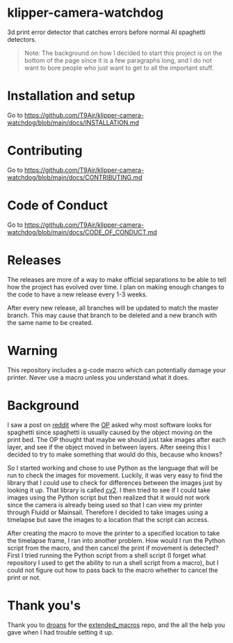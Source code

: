 # klipper-camera-watchdog
3d print error detector that catches errors before normal AI spaghetti detectors.
> Note: The background on how I decided to start this project is on the bottom of the page since it is a few paragraphs long, and I do not want to bore people who just want to get to all the important stuff.

# Installation and setup
Go to https://github.com/T9Air/klipper-camera-watchdog/blob/main/docs/INSTALLATION.md

# Contributing
Go to https://github.com/T9Air/klipper-camera-watchdog/blob/main/docs/CONTRIBUTING.md

# Code of Conduct
Go to https://github.com/T9Air/klipper-camera-watchdog/blob/main/docs/CODE_OF_CONDUCT.md

# Releases
The releases are more of a way to make official separations to be able to tell how the project has evolved over time. I plan on making enough changes to the code to have a new release every 1-3 weeks. 

After every new release, all branches will be updated to match the master branch. This may cause that branch to be deleted and a new branch with the same name to be created.

# Warning
This repository includes a g-code macro which can potentially damage your printer. Never use a macro unless you understand what it does.

# Background
I saw a post on [reddit](https://www.reddit.com/r/3Dprinting/comments/1dmbpg0/instead_of_detecting_spaghetti_why_not_detect_a/) where the [OP](https://www.reddit.com/user/SirThunderCloud/) asked why most software looks for spaghetti since spaghetti is usually caused by the object moving on the print bed. The OP thought that maybe we should just take images after each layer, and see if the object moved in between layers. After seeing this I decided to try to make something that would do this, because who knows?

So I started working and chose to use Python as the language that will be run to check the images for movement. Luckily, it was very easy to find the library that I could use to check for differences between the images just by looking it up. That library is called [cv2](https://pypi.org/project/opencv-python/). I then tried to see if I could take images using the Python script but then realized that it would not work since the camera is already being used so that I can view my printer through Fluidd or Mainsail. Therefore I decided to take images using a timelapse but save the images to a location that the script can access. 

After creating the macro to move the printer to a specified location to take the timelapse frame, I ran into another problem. How would I run the Python script from the macro, and then cancel the print if movement is detected? First I tried running the Python script from a shell script (I forget what repository I used to get the ability to run a shell script from a macro), but I could not figure out how to pass back to the macro whether to cancel the print or not.

# Thank you's
Thank you to [droans](https://github.com/droans) for the [extended_macros](https://github.com/droans/klipper_extras) repo, and the all the help you gave when I had trouble setting it up.
